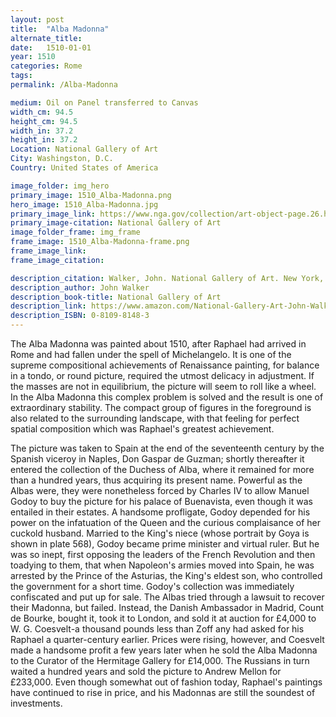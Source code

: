 ```yaml
---
layout: post
title:  "Alba Madonna"
alternate_title:
date:   1510-01-01
year: 1510
categories: Rome
tags:
permalink: /Alba-Madonna

medium: Oil on Panel transferred to Canvas
width_cm: 94.5
height_cm: 94.5
width_in: 37.2
height_in: 37.2
Location: National Gallery of Art
City: Washingston, D.C.
Country: United States of America

image_folder: img_hero
primary_image: 1510_Alba-Madonna.png
hero_image: 1510_Alba-Madonna.jpg
primary_image_link: https://www.nga.gov/collection/art-object-page.26.html
primary_image-citation: National Gallery of Art
image_folder_frame: img_frame
frame_image: 1510_Alba-Madonna-frame.png
frame_image_link:
frame_image_citation:

description_citation: Walker, John. National Gallery of Art. New York, Harry N. Abrams, Inc., 1995. Print. p178
description_author: John Walker
description_book-title: National Gallery of Art
description_link: https://www.amazon.com/National-Gallery-Art-John-Walker/dp/0810981483/ref=sr_1_1?ie=UTF8&qid=1538367982&sr=8-1&keywords=0810981483
description_ISBN: 0-8109-8148-3
---
```


The Alba Madonna was painted about 1510, after Raphael had arrived in Rome and had fallen under the spell of Michelangelo. It is one of the supreme composi­tional achievements of Renaissance painting, for balance in a tondo, or round picture, required the utmost delicacy in adjustment. If the masses are not in equilib­rium, the picture will seem to roll like a wheel. In the Alba Madonna this complex problem is solved and the result is one of extraordinary stability. The compact group of figures in the foreground is also related to the surrounding landscape, with that feeling for perfect spatial composition which was Raphael's greatest achievement.

The picture was taken to Spain at the end of the seventeenth century by the Spanish viceroy in Naples, Don Gaspar de Guzman; shortly thereafter it entered the collection of the Duchess of Alba, where it remained for more than a hundred years, thus acquiring its present name. Powerful as the Albas were, they were none­theless forced by Charles IV to allow Manuel Godoy to buy the picture for his palace of Buenavista, even though it was entailed in their estates. A handsome profligate, Godoy depended for his power on the infatuation of the Queen and the curious complaisance of her cuckold husband. Married to the King's niece (whose
portrait by Goya is shown in plate 568), Godoy became prime minister and virtual
ruler. But he was so inept, first opposing the leaders of the French Revolution and then toadying to them, that when Napoleon's armies moved into Spain, he was ar­rested by the Prince of the Asturias, the King's eldest son, who controlled the gov­ernment for a short time. Godoy's collection was immediately confiscated and put up for sale. The Albas tried through a lawsuit to recover their Madonna, but failed. Instead, the Danish Ambassador in Madrid, Count de Bourke, bought it, took it to London, and sold it at auction for £4,000 to W. G. Coesvelt-a thousand pounds less than Zoff any had asked for his Raphael a quarter-century earlier. Prices were rising, however, and Coesvelt made a handsome profit a few years later when he
sold the Alba Madonna to the Curator of the Hermitage Gallery for £14,000. The Russians in turn waited a hundred years and sold the picture to Andrew Mellon for £233,000. Even though somewhat out of fashion today, Raphael's paintings have continued to rise in price, and his Madonnas are still the soundest of investments.
